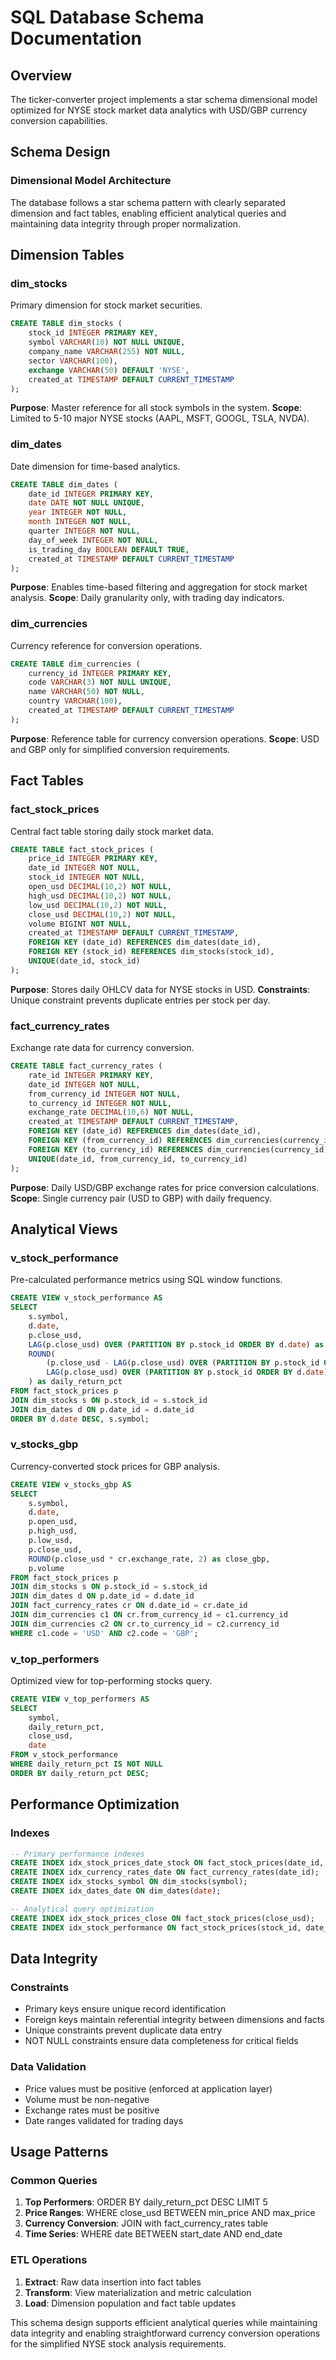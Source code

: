 # SQL Database Schema Documentation

## Overview

The ticker-converter project implements a star schema dimensional model optimized for NYSE stock market data analytics with USD/GBP currency conversion capabilities.

## Schema Design

### Dimensional Model Architecture

The database follows a star schema pattern with clearly separated dimension and fact tables, enabling efficient analytical queries and maintaining data integrity through proper normalization.

## Dimension Tables

### dim_stocks
Primary dimension for stock market securities.

```sql
CREATE TABLE dim_stocks (
    stock_id INTEGER PRIMARY KEY,
    symbol VARCHAR(10) NOT NULL UNIQUE,
    company_name VARCHAR(255) NOT NULL,
    sector VARCHAR(100),
    exchange VARCHAR(50) DEFAULT 'NYSE',
    created_at TIMESTAMP DEFAULT CURRENT_TIMESTAMP
);
```

**Purpose**: Master reference for all stock symbols in the system.
**Scope**: Limited to 5-10 major NYSE stocks (AAPL, MSFT, GOOGL, TSLA, NVDA).

### dim_dates
Date dimension for time-based analytics.

```sql
CREATE TABLE dim_dates (
    date_id INTEGER PRIMARY KEY,
    date DATE NOT NULL UNIQUE,
    year INTEGER NOT NULL,
    month INTEGER NOT NULL,
    quarter INTEGER NOT NULL,
    day_of_week INTEGER NOT NULL,
    is_trading_day BOOLEAN DEFAULT TRUE,
    created_at TIMESTAMP DEFAULT CURRENT_TIMESTAMP
);
```

**Purpose**: Enables time-based filtering and aggregation for stock market analysis.
**Scope**: Daily granularity only, with trading day indicators.

### dim_currencies
Currency reference for conversion operations.

```sql
CREATE TABLE dim_currencies (
    currency_id INTEGER PRIMARY KEY,
    code VARCHAR(3) NOT NULL UNIQUE,
    name VARCHAR(50) NOT NULL,
    country VARCHAR(100),
    created_at TIMESTAMP DEFAULT CURRENT_TIMESTAMP
);
```

**Purpose**: Reference table for currency conversion operations.
**Scope**: USD and GBP only for simplified conversion requirements.

## Fact Tables

### fact_stock_prices
Central fact table storing daily stock market data.

```sql
CREATE TABLE fact_stock_prices (
    price_id INTEGER PRIMARY KEY,
    date_id INTEGER NOT NULL,
    stock_id INTEGER NOT NULL,
    open_usd DECIMAL(10,2) NOT NULL,
    high_usd DECIMAL(10,2) NOT NULL,
    low_usd DECIMAL(10,2) NOT NULL,
    close_usd DECIMAL(10,2) NOT NULL,
    volume BIGINT NOT NULL,
    created_at TIMESTAMP DEFAULT CURRENT_TIMESTAMP,
    FOREIGN KEY (date_id) REFERENCES dim_dates(date_id),
    FOREIGN KEY (stock_id) REFERENCES dim_stocks(stock_id),
    UNIQUE(date_id, stock_id)
);
```

**Purpose**: Stores daily OHLCV data for NYSE stocks in USD.
**Constraints**: Unique constraint prevents duplicate entries per stock per day.

### fact_currency_rates
Exchange rate data for currency conversion.

```sql
CREATE TABLE fact_currency_rates (
    rate_id INTEGER PRIMARY KEY,
    date_id INTEGER NOT NULL,
    from_currency_id INTEGER NOT NULL,
    to_currency_id INTEGER NOT NULL,
    exchange_rate DECIMAL(10,6) NOT NULL,
    created_at TIMESTAMP DEFAULT CURRENT_TIMESTAMP,
    FOREIGN KEY (date_id) REFERENCES dim_dates(date_id),
    FOREIGN KEY (from_currency_id) REFERENCES dim_currencies(currency_id),
    FOREIGN KEY (to_currency_id) REFERENCES dim_currencies(currency_id),
    UNIQUE(date_id, from_currency_id, to_currency_id)
);
```

**Purpose**: Daily USD/GBP exchange rates for price conversion calculations.
**Scope**: Single currency pair (USD to GBP) with daily frequency.

## Analytical Views

### v_stock_performance
Pre-calculated performance metrics using SQL window functions.

```sql
CREATE VIEW v_stock_performance AS
SELECT 
    s.symbol,
    d.date,
    p.close_usd,
    LAG(p.close_usd) OVER (PARTITION BY p.stock_id ORDER BY d.date) as prev_close,
    ROUND(
        (p.close_usd - LAG(p.close_usd) OVER (PARTITION BY p.stock_id ORDER BY d.date)) / 
        LAG(p.close_usd) OVER (PARTITION BY p.stock_id ORDER BY d.date) * 100, 4
    ) as daily_return_pct
FROM fact_stock_prices p
JOIN dim_stocks s ON p.stock_id = s.stock_id
JOIN dim_dates d ON p.date_id = d.date_id
ORDER BY d.date DESC, s.symbol;
```

### v_stocks_gbp
Currency-converted stock prices for GBP analysis.

```sql
CREATE VIEW v_stocks_gbp AS
SELECT 
    s.symbol,
    d.date,
    p.open_usd,
    p.high_usd,
    p.low_usd,
    p.close_usd,
    ROUND(p.close_usd * cr.exchange_rate, 2) as close_gbp,
    p.volume
FROM fact_stock_prices p
JOIN dim_stocks s ON p.stock_id = s.stock_id
JOIN dim_dates d ON p.date_id = d.date_id
JOIN fact_currency_rates cr ON d.date_id = cr.date_id
JOIN dim_currencies c1 ON cr.from_currency_id = c1.currency_id
JOIN dim_currencies c2 ON cr.to_currency_id = c2.currency_id
WHERE c1.code = 'USD' AND c2.code = 'GBP';
```

### v_top_performers
Optimized view for top-performing stocks query.

```sql
CREATE VIEW v_top_performers AS
SELECT 
    symbol,
    daily_return_pct,
    close_usd,
    date
FROM v_stock_performance
WHERE daily_return_pct IS NOT NULL
ORDER BY daily_return_pct DESC;
```

## Performance Optimization

### Indexes
```sql
-- Primary performance indexes
CREATE INDEX idx_stock_prices_date_stock ON fact_stock_prices(date_id, stock_id);
CREATE INDEX idx_currency_rates_date ON fact_currency_rates(date_id);
CREATE INDEX idx_stocks_symbol ON dim_stocks(symbol);
CREATE INDEX idx_dates_date ON dim_dates(date);

-- Analytical query optimization
CREATE INDEX idx_stock_prices_close ON fact_stock_prices(close_usd);
CREATE INDEX idx_stock_performance ON fact_stock_prices(stock_id, date_id);
```

## Data Integrity

### Constraints
- Primary keys ensure unique record identification
- Foreign keys maintain referential integrity between dimensions and facts
- Unique constraints prevent duplicate data entry
- NOT NULL constraints ensure data completeness for critical fields

### Data Validation
- Price values must be positive (enforced at application layer)
- Volume must be non-negative
- Exchange rates must be positive
- Date ranges validated for trading days

## Usage Patterns

### Common Queries
1. **Top Performers**: ORDER BY daily_return_pct DESC LIMIT 5
2. **Price Ranges**: WHERE close_usd BETWEEN min_price AND max_price  
3. **Currency Conversion**: JOIN with fact_currency_rates table
4. **Time Series**: WHERE date BETWEEN start_date AND end_date

### ETL Operations
1. **Extract**: Raw data insertion into fact tables
2. **Transform**: View materialization and metric calculation
3. **Load**: Dimension population and fact table updates

This schema design supports efficient analytical queries while maintaining data integrity and enabling straightforward currency conversion operations for the simplified NYSE stock analysis requirements.

